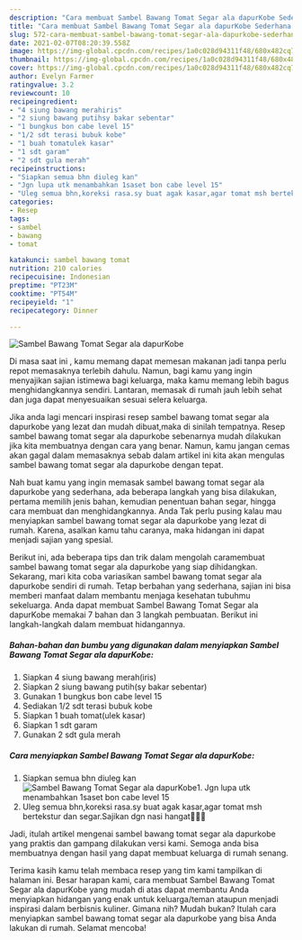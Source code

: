 ```yaml
---
description: "Cara membuat Sambel Bawang Tomat Segar ala dapurKobe Sederhana dan Mudah Dibuat"
title: "Cara membuat Sambel Bawang Tomat Segar ala dapurKobe Sederhana dan Mudah Dibuat"
slug: 572-cara-membuat-sambel-bawang-tomat-segar-ala-dapurkobe-sederhana-dan-mudah-dibuat
date: 2021-02-07T08:20:39.558Z
image: https://img-global.cpcdn.com/recipes/1a0c028d94311f48/680x482cq70/sambel-bawang-tomat-segar-ala-dapurkobe-foto-resep-utama.jpg
thumbnail: https://img-global.cpcdn.com/recipes/1a0c028d94311f48/680x482cq70/sambel-bawang-tomat-segar-ala-dapurkobe-foto-resep-utama.jpg
cover: https://img-global.cpcdn.com/recipes/1a0c028d94311f48/680x482cq70/sambel-bawang-tomat-segar-ala-dapurkobe-foto-resep-utama.jpg
author: Evelyn Farmer
ratingvalue: 3.2
reviewcount: 10
recipeingredient:
- "4 siung bawang merahiris"
- "2 siung bawang putihsy bakar sebentar"
- "1 bungkus bon cabe level 15"
- "1/2 sdt terasi bubuk kobe"
- "1 buah tomatulek kasar"
- "1 sdt garam"
- "2 sdt gula merah"
recipeinstructions:
- "Siapkan semua bhn diuleg kan"
- "Jgn lupa utk menambahkan 1saset bon cabe level 15"
- "Uleg semua bhn,koreksi rasa.sy buat agak kasar,agar tomat msh bertekstur dan segar.Sajikan dgn nasi hangat🍚😍🤤"
categories:
- Resep
tags:
- sambel
- bawang
- tomat

katakunci: sambel bawang tomat 
nutrition: 210 calories
recipecuisine: Indonesian
preptime: "PT23M"
cooktime: "PT54M"
recipeyield: "1"
recipecategory: Dinner

---
```



![Sambel Bawang Tomat Segar ala dapurKobe](https://img-global.cpcdn.com/recipes/1a0c028d94311f48/680x482cq70/sambel-bawang-tomat-segar-ala-dapurkobe-foto-resep-utama.jpg)

Di masa  saat ini , kamu memang dapat memesan makanan jadi tanpa perlu repot memasaknya terlebih dahulu. Namun, bagi kamu yang ingin menyajikan sajian istimewa bagi keluarga, maka kamu memang lebih bagus menghidangkannya sendiri. Lantaran, memasak di rumah jauh lebih sehat dan juga dapat menyesuaikan sesuai selera keluarga.

Jika anda lagi mencari inspirasi resep sambel bawang tomat segar ala dapurkobe yang lezat dan mudah dibuat,maka di sinilah tempatnya. Resep sambel bawang tomat segar ala dapurkobe  sebenarnya mudah dilakukan jika kita membuatnya dengan cara yang benar. Namun, kamu jangan cemas akan gagal dalam memasaknya 
sebab dalam artikel ini kita akan mengulas sambel bawang tomat segar ala dapurkobe dengan tepat.  



Nah buat kamu yang ingin memasak sambel bawang tomat segar ala dapurkobe yang sederhana, ada beberapa langkah yang bisa dilakukan, pertama memilih jenis bahan, kemudian penentuan bahan segar, hingga cara membuat dan menghidangkannya. Anda Tak perlu pusing kalau mau menyiapkan sambel bawang tomat segar ala dapurkobe yang lezat di rumah. Karena, asalkan kamu  tahu caranya, maka hidangan ini dapat menjadi sajian yang spesial.

Berikut ini, ada beberapa tips dan trik dalam mengolah caramembuat sambel bawang tomat segar ala dapurkobe yang siap dihidangkan. Sekarang, mari kita coba variasikan sambel bawang tomat segar ala dapurkobe sendiri di rumah. Tetap berbahan yang sederhana, sajian ini bisa memberi manfaat dalam membantu menjaga kesehatan tubuhmu sekeluarga. Anda dapat membuat Sambel Bawang Tomat Segar ala dapurKobe memakai 7 bahan dan 3 langkah pembuatan. Berikut ini langkah-langkah dalam membuat hidangannya.

<!--inarticleads1-->

##### Bahan-bahan dan bumbu yang digunakan dalam menyiapkan Sambel Bawang Tomat Segar ala dapurKobe:

1. Siapkan 4 siung bawang merah(iris)
1. Siapkan 2 siung bawang putih(sy bakar sebentar)
1. Gunakan 1 bungkus bon cabe level 15
1. Sediakan 1/2 sdt terasi bubuk kobe
1. Siapkan 1 buah tomat(ulek kasar)
1. Siapkan 1 sdt garam
1. Gunakan 2 sdt gula merah




<!--inarticleads2-->

##### Cara menyiapkan Sambel Bawang Tomat Segar ala dapurKobe:

1. Siapkan semua bhn diuleg kan
<img src="https://img-global.cpcdn.com/steps/bfad3d308b11c468/160x128cq70/sambel-bawang-tomat-segar-ala-dapurkobe-langkah-memasak-1-foto.jpg" alt="Sambel Bawang Tomat Segar ala dapurKobe">1. Jgn lupa utk menambahkan 1saset bon cabe level 15
1. Uleg semua bhn,koreksi rasa.sy buat agak kasar,agar tomat msh bertekstur dan segar.Sajikan dgn nasi hangat🍚😍🤤




Jadi, itulah artikel mengenai  sambel bawang tomat segar ala dapurkobe  yang praktis dan gampang dilakukan versi kami. Semoga anda bisa membuatnya dengan hasil yang dapat membuat keluarga di rumah senang. 

Terima kasih kamu telah membaca resep yang tim kami tampilkan di halaman ini. Besar harapan kami, cara membuat  Sambel Bawang Tomat Segar ala dapurKobe yang mudah di atas dapat membantu Anda menyiapkan hidangan yang enak untuk keluarga/teman ataupun menjadi inspirasi dalam berbisnis kuliner. Gimana nih? Mudah bukan? Itulah cara menyiapkan sambel bawang tomat segar ala dapurkobe yang bisa Anda lakukan di rumah. Selamat mencoba!

